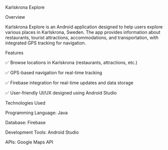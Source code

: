 Karlskrona Explore

Overview

Karlskrona Explore is an Android application designed to help users explore various places in Karlskrona, Sweden. The app provides information about restaurants, tourist attractions, accommodations, and transportation, with integrated GPS tracking for navigation.

Features

✅ Browse locations in Karlskrona (restaurants, attractions, etc.)

✅ GPS-based navigation for real-time tracking

✅ Firebase integration for real-time updates and data storage

✅ User-friendly UI/UX designed using Android Studio

Technologies Used

Programming Language: Java

Database: Firebase

Development Tools: Android Studio

APIs: Google Maps API

